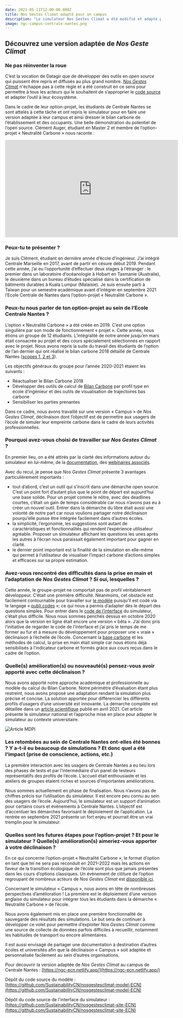 ```yaml
---
date: 2021-05-11T12:00:00.000Z
title: Nos Gestes Climat adapté pour un campus
description: "Le simulateur Nos Gestes Climat a été modifié et adapté pour le campus de Centrale Nantes. Clément Auger, étudiant qui travaillé sur ce projet, nous partage son retour d'expérience."
image: ngc-campus-centrale-nantes.png
---
```


## Découvrez une version adaptée de _Nos Geste Climat_

### Ne pas réinventer la roue

C’est la vocation de Datagir que de développer des outils en *open source* qui puissent être repris et diffusés au plus grand nombre. _[Nos Gestes Climat](https://nosgestesclimat.fr)_ n'échappe pas à cette règle et a été construit en ce sens pour permettre à tous les acteurs qui le souhaitent de s’approprier le [code source](https://github.com/datagir/nosgestesclimat) et adapter l’outil à leur écosystème.

Dans le cadre de leur option-projet, les étudiants de Centrale Nantes se sont attelés à cette tâche et ont repris le simulateur pour en faire une version adaptée à leur campus et ainsi dresser le bilan carbone de l’établissement et des occupants. Une belle démonstration du potentiel de l’open source. Clément Auger, étudiant en Master 2 et membre de l’option-projet « Neutralité Carbone » nous raconte :

<iframe width="560" height="315" src="https://www.youtube.com/embed/rkcEP7CfYzo" title="L'Interview Datagir - Clément Auger : Comment nous avons adapté Nos Gestes Climat à Centrale Nantes" frameborder="0" allow="autoplay; clipboard-write; encrypted-media; "></iframe>

### Peux-tu te présenter ?

Je suis Clément, étudiant en dernière année d’école d’ingénieur. J’ai intégré Centrale Marseille en 2017, avant de partir en césure début 2019. Pendant cette année, j’ai eu l’opportunité d’effectuer deux stages à l’étranger : le premier dans un laboratoire d’océanologie à Hobart en Tasmanie (Australie), le deuxième dans un bureau d’études spécialisé dans la certification de bâtiments durables à Kuala Lumpur (Malaisie). Je suis ensuite parti à Taïwan pour un semestre académique avant d’intégrer en septembre 2021 l’Ecole Centrale de Nantes dans l’option-projet « Neutralité Carbone ».

### Peux-tu nous parler de ton option-projet au sein de l’Ecole Centrale Nantes ?

L’option « Neutralité Carbone » a été créée en 2019. C’est une option singulière par son mode de fonctionnement « projet ». Cette année, nous étions un groupe de 12 étudiants. L’intégralité de notre année jusqu’en mars était consacrée au projet et des cours spécialement sélectionnés en rapport avec le projet. Nous avons repris la suite du travail des étudiants de l’option de l’an dernier qui ont réalisé le bilan carbone 2018 détaillé de Centrale Nantes ([scopes 1, 2 et 3](https://www.bilans-ges.ademe.fr/fr/accueil/contenu/index/page/categorie/siGras/0)).

Les objectifs généraux du groupe pour l’année 2020-2021 étaient les suivants :

- Réactualiser le Bilan Carbone 2018
- Développer des outils de calcul de [Bilan Carbone](https://www.bilans-ges.ademe.fr/fr/accueil/contenu/index/page/principes/siGras/0) par profil type en école d’ingénieur et des outils de visualisation de trajectoires bas carbone
- Sensibiliser les parties prenantes

Dans ce cadre, nous avons travaillé sur une version « Campus » de _Nos Gestes Climat_, déclinaison dont l’objectif est de permettre aux usagers de l’école de simuler leur empreinte carbone dans le cadre de leurs activités professionnelles.

### Pourquoi avez-vous choisi de travailler sur _Nos Gestes Climat_ ?

En premier lieu, on a été attirés par la clarté des informations autour du simulateur en lui-même, de la [documentation](https://datagir.gitbook.io/documentation/carbone/ateliers-developpeurs-nos-gestes-climat), des [webinaires associés](https://datagir.gitbook.io/documentation/carbone/webinaire-carbone).

Avec du recul, je pense que _Nos Gestes Climat_ présente 3 avantages particulièrement importants :

- tout d’abord, c’est un outil qui s’inscrit dans une démarche open source. C’est un point fort d’autant plus que le point de départ est aujourd’hui une base solide. Pour un projet comme le nôtre, avec des deadlines courtes, c’était un gain de temps considérable car nous n’avons pas eu à créer un nouvel outil. Entrer dans la démarche du libre était aussi une volonté de notre part car nous voulions partager notre déclinaison pourqu’elle puisse être intégrée facilement dans d’autres écoles.
- la simplicité, l’ergonomie, les suggestions sont autant de caractéristiques et fonctionnalités qui rendent l’expérience utilisateur agréable. Proposer un simulateur affichant les questions les unes après les autres à l’écran nous paraissait également important pour gagner en clarté.
- le dernier point important est la finalité de la simulation en elle-même qui permet à l’utilisateur de visualiser  l’impact carbone d’actions simples et efficaces sur sa propre estimation.

### Avez-vous rencontré des difficultés dans la prise en main et l’adaptation de _Nos Gestes Climat_ ? Si oui, lesquelles ?

Cette année, le groupe-projet ne comportait pas de profil véritablement développeur. C’était une première difficulté. Néanmoins, cet obstacle est facilement contournable pour travailler sur [le modèle](https://github.com/datagir/nosgestesclimat) puisqu’il est codé via le langage  « [publi.codes](https://publi.codes/) »; ce qui nous a permis d’adapter dès le départ des questions simples. Pour entrer dans le [code de l’interface](https://github.com/datagir/nosgestesclimat-site) du simulateur, c’était plus difficile. Nous nous sommes penchés dessus en octobre 2020 alors que la version en ligne était encore une version « bêta ». J’ai donc pris l’initiative de regarder le code de l’interface et j’ai pris le temps de me former au fur et à mesure du développement pour proposer une « vraie » déclinaison à l’échelle de l’école.
Concernant la [base carbone](https://www.bilans-ges.ademe.fr/) et les  méthodes de calcul, la prise en main était simple car nous étions déjà sensibilisés à l’indicateur carbone et formés grâce aux cours reçus dans le cadre de l’option.

### Quelle(s) amélioration(s) ou nouveauté(s) pensez-vous avoir apporté avec cette déclinaison ?

Nous avons apporté notre approche académique et professionnelle au modèle du calcul du Bilan Carbone. Notre périmètre d’évaluation étant plus restreint, nous avons proposé une adaptation rendant la simulation plus précise et concise. La  solution apportée pour différencier les différents profils d’usagers d’une université est innovante. La démarche complète est détaillée dans un [article scientifique](https://www.mdpi.com/2071-1050/13/8/4315) publié en avril 2021. Cet article présente le simulateur national et l’approche mise en place pour adapter le simulateur au contexte universitaire.

![Article MDPI](big_cover-sustainability-v13-i8.png)

### Les retombées au sein de Centrale Nantes ont-elles été bonnes ? Y a-t-il eu beaucoup de simulations ? Et donc quel a été l'impact (prise de conscience, actions, etc.)

La première interaction avec les usagers de Centrale Nantes a eu lieu lors des phases de tests et par l’intermédiaire d’un panel de testeurs représentatifs des profils de l’école. L’accueil était enthousiaste et les ateliers de groupes étaient riches et sources d’importantes améliorations.

Nous sommes actuellement en phase de finalisation. Nous n’avons pas de chiffres précis sur l’utilisation du simulateur. Il est encore peu connu au sein des usagers de l’école. Aujourd’hui, le simulateur est un support d’animation pour certains cours et évènements à Centrale Nantes. L’objectif est d’accentuer les démarches favorisant le déploiement de l’application. La rentrée en septembre 2021 présente un fort enjeu et pourrait être un vrai tremplin pour le simulateur.

### Quelles sont les futures étapes pour l’option-projet ? Et pour le simulateur ? Quelle(s) amélioration(s) aimeriez-vous apporter à votre déclinaison ?

En ce qui concerne l’option-projet « Neutralité Carbone », le format d’option en tant que tel ne sera pas reconduit en 2021–2022 mais les actions en faveur de la transition écologique de l’école sont plus que jamais présentes dans les cours d’options classiques. Un  évènement  de  clôture de l’option regroupant de nombreux acteurs de _Nos Gestes Climat_ est [disponible ici](https://webtv.ec-nantes.fr/conferences-3/option-nco2-conf-cloture-2021).

Concernant le simulateur « Campus », nous avons en tête de nombreuses perspectives d’amélioration ! La première est le déploiement d’une version anglaise du simulateur pour intégrer tous les étudiants dans la démarche « Neutralité Carbone » de l’école.

Nous avons également mis en place une première fonctionnalité de sauvegarde des résultats des simulations. Le but sera de continuer à développer ce volet pour permettre d’exploiter _Nos Gestes Climat_ comme une source de collecte de données parfois difficiles à recueillir, notamment les habitudes de transport ou encore alimentaires.

Il est aussi envisagé de partager une documentation à destination d’autres écoles et universités afin que la déclinaison « Campus » soit adaptée et personnalisée facilement au sein d’autres organisations.

Pour découvrir la version adaptée de _Nos Gestes Climat_ au campus de Centrale Nantes : [https://ngc-ecn.netlify.app/](https://ngc-ecn.netlify.app/)

Dépôt du code source du modèle : [https://github.com/SustainabilityCN/nosgestesclimat-model-ECN](https://github.com/SustainabilityCN/nosgestesclimat-model-ECN)

Dépôt du code source de l'interface du simulateur : [https://github.com/SustainabilityCN/nosgestesclimat-site-ECN](https://github.com/SustainabilityCN/nosgestesclimat-site-ECN)
